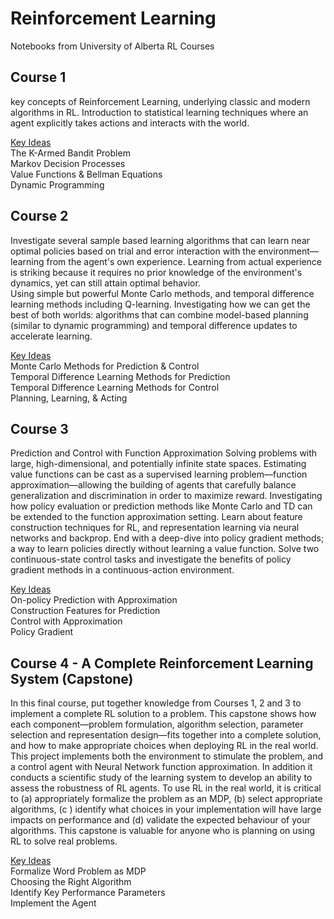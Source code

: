 # Reinforcement Learning
 Notebooks from University of Alberta RL Courses

## Course 1
key concepts of Reinforcement Learning, underlying classic and modern algorithms in RL. 
Introduction to statistical learning techniques where an agent explicitly takes actions and interacts with the world. 


<ins>Key Ideas</ins>  
The K-Armed Bandit Problem  
Markov Decision Processes  
Value Functions & Bellman Equations  
Dynamic Programming


## Course 2
Investigate several sample based learning algorithms that can learn near optimal policies based on trial and error interaction with the environment—learning from the agent's own experience. Learning from actual experience is striking because it requires no prior knowledge of the environment's dynamics, yet can still attain optimal behavior.  
Using simple but powerful Monte Carlo methods, and temporal difference learning methods including Q-learning. Investigating how we can get the best of both worlds: algorithms that can combine model-based planning (similar to dynamic programming) and temporal difference updates to accelerate learning.

<ins>Key Ideas</ins>  
Monte Carlo Methods for Prediction & Control  
Temporal Difference Learning Methods for Prediction  
Temporal Difference Learning Methods for Control  
Planning, Learning, & Acting  

## Course 3  
Prediction and Control with Function Approximation
Solving problems with large, high-dimensional, and potentially infinite state spaces. Estimating value functions can be cast as a supervised learning problem—function approximation—allowing the building of agents that carefully balance generalization and discrimination in order to maximize reward. Investigating how policy evaluation or prediction methods like Monte Carlo and TD can be extended to the function approximation setting. Learn about feature construction techniques for RL, and representation learning via neural networks and backprop. End with a deep-dive into policy gradient methods; a way to learn policies directly without learning a value function. Solve two continuous-state control tasks and investigate the benefits of policy gradient methods in a continuous-action environment. 

<ins>Key Ideas</ins>  
On-policy Prediction with Approximation  
Construction Features for Prediction  
Control with Approximation  
Policy Gradient  

## Course 4 - A Complete Reinforcement Learning System (Capstone)
In this final course, put together knowledge from Courses 1, 2 and 3 to implement a complete RL solution to a problem. This capstone shows how each component—problem formulation, algorithm selection, parameter selection and representation design—fits together into a complete solution, and how to make appropriate choices when deploying RL in the real world. This project implements both the environment to stimulate the problem, and a control agent with Neural Network function approximation. In addition it conducts a scientific study of the learning system to develop an ability to assess the robustness of RL agents. To use RL in the real world, it is critical to (a) appropriately formalize the problem as an MDP, (b) select appropriate algorithms, (c ) identify what choices in your implementation will have large impacts on performance and (d) validate the expected behaviour of your algorithms. This capstone is valuable for anyone who is planning on using RL to solve real problems.

<ins>Key Ideas</ins>  
Formalize Word Problem as MDP  
Choosing the Right Algorithm  
Identify Key Performance Parameters  
Implement the Agent  

